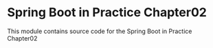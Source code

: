 # Spring Boot in Practice Chapter02

This module contains source code for the Spring Boot in Practice Chapter02
